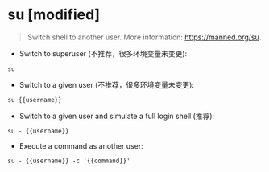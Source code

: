 # su [modified]

> Switch shell to another user.
> More information: <https://manned.org/su>.

- Switch to superuser (不推荐，很多环境变量未变更):

`su`

- Switch to a given user (不推荐，很多环境变量未变更):

`su {{username}}`

- Switch to a given user and simulate a full login shell (推荐):

`su - {{username}}`

- Execute a command as another user:

`su - {{username}} -c '{{command}}'`
